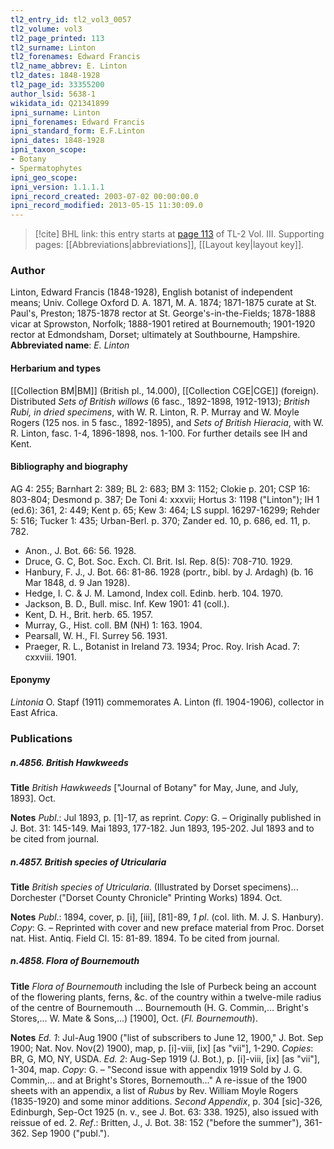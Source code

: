 ```yaml
---
tl2_entry_id: tl2_vol3_0057
tl2_volume: vol3
tl2_page_printed: 113
tl2_surname: Linton
tl2_forenames: Edward Francis
tl2_name_abbrev: E. Linton
tl2_dates: 1848-1928
tl2_page_id: 33355200
author_lsid: 5638-1
wikidata_id: Q21341899
ipni_surname: Linton
ipni_forenames: Edward Francis
ipni_standard_form: E.F.Linton
ipni_dates: 1848-1928
ipni_taxon_scope: 
- Botany
- Spermatophytes
ipni_geo_scope: 
ipni_version: 1.1.1.1
ipni_record_created: 2003-07-02 00:00:00.0
ipni_record_modified: 2013-05-15 11:30:09.0
---
```



> [!cite] BHL link: this entry starts at [page 113](https://www.biodiversitylibrary.org/page/33355200) of TL-2 Vol. III.
> Supporting pages: [[Abbreviations|abbreviations]], [[Layout key|layout key]].

### Author

Linton, Edward Francis (1848-1928), English botanist of independent means; Univ. College Oxford D. A. 1871, M. A. 1874; 1871-1875 curate at St. Paul's, Preston; 1875-1878 rector at St. George's-in-the-Fields; 1878-1888 vicar at Sprowston, Norfolk; 1888-1901 retired at Bournemouth; 1901-1920 rector at Edmondsham, Dorset; ultimately at Southbourne, Hampshire. 
**Abbreviated name**: *E. Linton*

#### Herbarium and types

[[Collection BM|BM]] (British pl., 14.000), [[Collection CGE|CGE]] (foreign). Distributed *Sets of British willows* (6 fasc., 1892-1898, 1912-1913); *British Rubi, in dried specimens*, with W. R. Linton, R. P. Murray and W. Moyle Rogers (125 nos. in 5 fasc., 1892-1895), and *Sets of British Hieracia*, with W. R. Linton, fasc. 1-4, 1896-1898, nos. 1-100. For further details see IH and Kent.

#### Bibliography and biography

AG 4: 255; Barnhart 2: 389; BL 2: 683; BM 3: 1152; Clokie p. 201; CSP 16: 803-804; Desmond p. 387; De Toni 4: xxxvii; Hortus 3: 1198 ("Linton"); IH 1 (ed.6): 361, 2: 449; Kent p. 65; Kew 3: 464; LS suppl. 16297-16299; Rehder 5: 516; Tucker 1: 435; Urban-Berl. p. 370; Zander ed. 10, p. 686, ed. 11, p. 782.
- Anon., J. Bot. 66: 56. 1928.
- Druce, G. C, Bot. Soc. Exch. Cl. Brit. Isl. Rep. 8(5): 708-710. 1929.
- Hanbury, F. J., J. Bot. 66: 81-86. 1928 (portr., bibl. by J. Ardagh) (b. 16 Mar 1848, d. 9 Jan 1928).
- Hedge, I. C. & J. M. Lamond, Index coll. Edinb. herb. 104. 1970.
- Jackson, B. D., Bull. misc. Inf. Kew 1901: 41 (coll.).
- Kent, D. H., Brit. herb. 65. 1957.
- Murray, G., Hist. coll. BM (NH) 1: 163. 1904.
- Pearsall, W. H., Fl. Surrey 56. 1931.
- Praeger, R. L., Botanist in Ireland 73. 1934; Proc. Roy. Irish Acad. 7: cxxviii. 1901.

#### Eponymy

*Lintonia* O. Stapf (1911) commemorates A. Linton (fl. 1904-1906), collector in East Africa.

### Publications

##### n.4856. British Hawkweeds

**Title**
*British Hawkweeds* \["Journal of Botany" for May, June, and July, 1893\]. Oct.

**Notes**
*Publ*.: Jul 1893, p. \[1\]-17, as reprint. *Copy*: G. – Originally published in J. Bot. 31: 145-149. Mai 1893, 177-182. Jun 1893, 195-202. Jul 1893 and to be cited from journal.

##### n.4857. British species of Utricularia

**Title**
*British species of Utricularia*. (Illustrated by Dorset specimens)... Dorchester ("Dorset County Chronicle" Printing Works) 1894. Oct.

**Notes**
*Publ*.: 1894, cover, p. \[i\], \[iii\], \[81\]-89, *1 pl*. (col. lith. M. J. S. Hanbury). *Copy*: G. – Reprinted with cover and new preface material from Proc. Dorset nat. Hist. Antiq. Field Cl. 15: 81-89. 1894. To be cited from journal.

##### n.4858. Flora of Bournemouth

**Title**
*Flora of Bournemouth* including the Isle of Purbeck being an account of the flowering plants, ferns, &c. of the country within a twelve-mile radius of the centre of Bournemouth ... Bournemouth (H. G. Commin,... Bright's Stores,... W. Mate & Sons,...) \[1900\], Oct. (*Fl. Bournemouth*).

**Notes**
*Ed. 1*: Jul-Aug 1900 ("list of subscribers to June 12, 1900," J. Bot. Sep 1900; Nat. Nov. Nov(2) 1900), map, p. \[i\]-viii, \[ix\] \[as "vii"\], 1-290. *Copies*: BR, G, MO, NY, USDA.
*Ed. 2*: Aug-Sep 1919 (J. Bot.), p. \[i\]-viii, \[ix\] \[as "vii"\], 1-304, map. *Copy*: G. – "Second issue with appendix 1919 Sold by J. G. Commin,... and at Bright's Stores, Bornemouth..." A re-issue of the 1900 sheets with an appendix, a list of *Rubus* by Rev. William Moyle Rogers (1835-1920) and some minor additions.
*Second Appendix*, p. 304 \[sic\]-326, Edinburgh, Sep-Oct 1925 (n. v., see J. Bot. 63: 338. 1925), also issued with reissue of ed. 2.
*Ref*.: Britten, J., J. Bot. 38: 152 ("before the summer"), 361-362. Sep 1900 ("publ.").

